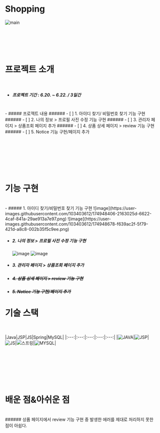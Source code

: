 # Shopping
![main](https://user-images.githubusercontent.com/103403612/174943640-569ff1e8-a23e-4ddf-8bc5-72f042ee93eb.jpg)
<br/><br/><br/><br/><br/><br/>

# 프로젝트 소개
<br/>

- ##### 프로젝트 기간 : 6.20. ~ 6.22. / 3일간
<br/>
- ##### 프로젝트 내용
    ###### - [ ] 1. 아이디 찾기/ 비밀번호 찾기 기능 구현
    ###### - [ ] 2. 나의 정보 > 프로필 사진 수정 기능 구현  
    ###### - [ ] 3. 관리자 페이지 > 상품조회 페이지 추가  
    ###### - [ ] 4. 상품 상세 페이지 > review 기능 구현  
    ###### - [ ] 5. Notice 기능 구현/페이지 추가  

<br/><br/><br/><br/><br/><br/>

# 기능 구현
<br/>
- ##### 1. 아이디 찾기/비밀번호 찾기 기능 구현
    ![image](https://user-images.githubusercontent.com/103403612/174948406-2163025d-6622-4caf-841a-29ae913a7e97.png)
    ![image](https://user-images.githubusercontent.com/103403612/174948678-f639ac2f-5f79-421d-a8c8-002b35f5c9ee.png)

- ##### 2. 나의 정보 > 프로필 사진 수정 기능 구현  
    ![image](https://user-images.githubusercontent.com/103403612/174954948-27ce62a7-a9b7-454f-aa78-e884a9478dcf.png)
    ![image](https://user-images.githubusercontent.com/103403612/174954983-6368ef70-e266-455e-9879-7d842078a6b6.png)
- ##### 3. 관리자 페이지 > 상품조회 페이지 추가  
    
- ##### ~~4. 상품 상세 페이지 > review 기능 구현~~  
- ##### ~~5. Notice 기능 구현/페이지 추가~~  



# 기술 스택
<br/><br/>
|Java|JSP|JS|Spring|MySQL|
|:---:|:---:|:---:|:---:|:---:|
|![JAVA](https://user-images.githubusercontent.com/103403612/174952536-c06d2e1d-e8af-49fe-8a0f-6c72bf590a1e.JPG)|![JSP](https://user-images.githubusercontent.com/103403612/174952230-b2b265cd-4d6d-4239-8f82-cc43114d017c.png)|![JS](https://user-images.githubusercontent.com/103403612/174952068-e00e1186-cabd-4ba8-84c3-800d758ac4e0.png)|![스프링](https://user-images.githubusercontent.com/103403612/174951680-88c6a58c-ff8b-4188-ae78-6e4cb7b9c3d1.png)|![MYSQL](https://user-images.githubusercontent.com/103403612/174951949-b9132da1-d6e4-41c9-ba42-5e76784afb20.jpg)|

<br/><br/><br/><br/><br/><br/>

# 배운 점&아쉬운 점
<br/>
 ###### 상품 페이지에서 review 기능 구현 중 발생한 에러를 제대로 처리하지 못한 점이 아쉽다.
